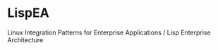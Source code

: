 LispEA
======

Linux Integration Patterns for Enterprise Applications / Lisp Enterprise Architecture
